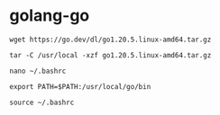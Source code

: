 # golang-go

```
wget https://go.dev/dl/go1.20.5.linux-amd64.tar.gz
```
```
tar -C /usr/local -xzf go1.20.5.linux-amd64.tar.gz
```
```
nano ~/.bashrc
```
```
export PATH=$PATH:/usr/local/go/bin
```
```
source ~/.bashrc
```
